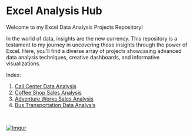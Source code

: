 # Excel Analysis Hub

Welcome to my Excel Data Analysis Projects Repository!

In the world of data, insights are the new currency. This repository is a testament to my journey in uncovering those insights through the power of Excel. Here, you'll find a diverse array of projects showcasing advanced data analysis techniques, creative dashboards, and informative visualizations.

Index:
1. <a href="https://github.com/sowrami2/Call-Center-Data-Analysis/blob/main/README.md">Call Center Data Analysis
2. <a href="https://github.com/sowrami2/Coffee-Shop-Sales-Analysis/blob/main/README.md">Coffee Shop Sales Analysis
3. <a href="https://github.com/sowrami2/Adventure-Works-Sales-Analysis/blob/main/README.md">Adventure Works Sales Analysis
4. <a href="https://github.com/sowrami2/Bus-Transportation-Data-Analysis/blob/main/README.md">Bus Transportation Data Analysis

<br>

![Imgur](https://i.imgur.com/ZcqnF8W.gif)
